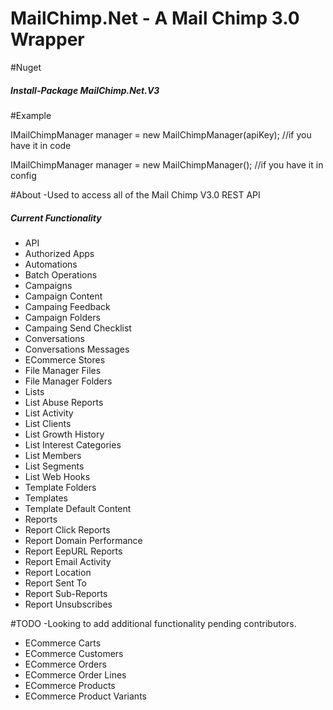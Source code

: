 # MailChimp.Net - A Mail Chimp 3.0 Wrapper

#Nuget
<h5>Install-Package MailChimp.Net.V3</h5>

#Example

IMailChimpManager manager = new MailChimpManager(apiKey); //if you have it in code

<add key="MailChimpApiKey" value="apiKEY" />
IMailChimpManager manager = new MailChimpManager(); //if you have it in config


#About
-Used to access all of the Mail Chimp V3.0 REST API <br>
<h5>Current Functionality</h5>
<ul>
<li>API</li>
<li>Authorized Apps</li>
<li>Automations</li>
<li>Batch Operations</li>
<li>Campaigns</li>
<li>Campaign Content</li>
<li>Campaing Feedback</li>
<li>Campaign Folders</li>
<li>Campaing Send Checklist</li>
<li>Conversations</li>
<li>Conversations Messages</li>
<li>ECommerce Stores</li>
<li>File Manager Files</li>
<li>File Manager Folders</li>
<li>Lists</li>
<li>List Abuse Reports</li>
<li>List Activity</li>
<li>List Clients</li>
<li>List Growth History</li>
<li>List Interest Categories</li>
<li>List Members</li>
<li>List Segments</li>
<li>List Web Hooks</li>
<li>Template Folders</li>
<li>Templates</li>
<li>Template Default Content</li>
<li>Reports</li>
<li>Report Click Reports</li>
<li>Report Domain Performance</li>
<li>Report EepURL Reports</li>
<li>Report Email Activity</li>
<li>Report Location</li>
<li>Report Sent To</li>
<li>Report Sub-Reports</li>
<li>Report Unsubscribes</li>

</ul>

#TODO
-Looking to add additional functionality pending contributors.
<ul>
<li>ECommerce Carts</li>
<li>ECommerce Customers</li>
<li>ECommerce Orders</li>
<li>ECommerce Order Lines</li>
<li>ECommerce Products</li>
<li>ECommerce Product Variants</li>
</ul>
